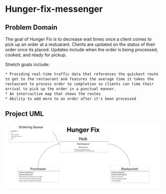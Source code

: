 # Hunger-fix-messenger


## Problem Domain

The goal of Hunger Fix is to decrease wait times once a client comes to pick up an order at a restuarant. Clients are updated on the status of their order once its placed. Updates include when the order is being processed, cooked, and ready for pickup.

Stretch goals include:

    * Providing real-time traffic data that references the quickest route to get to the restaurant and features the average time it takes the restaurant to process order to completion so clients can time their arrival to pick up the order in a punctual manner. 
    * An intercactive map that shows the routes
    * Ability to add more to an order after it's been processed

## Project UML

![UML](./UML.png)
